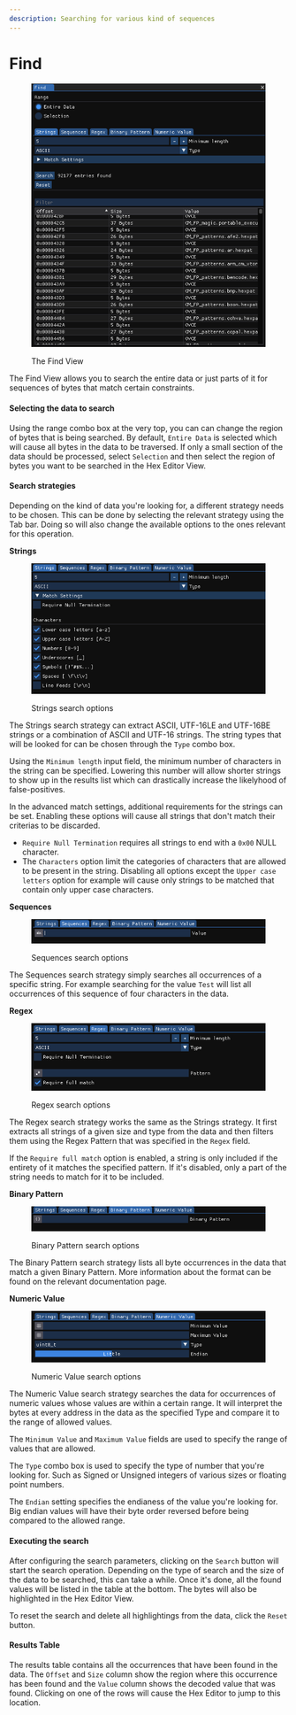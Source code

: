 ```yaml
---
description: Searching for various kind of sequences
---
```


# Find

<figure><img src="../.gitbook/assets/views/find.png" alt=""><figcaption><p>The Find View</p></figcaption></figure>

The Find View allows you to search the entire data or just parts of it for sequences of bytes that match certain constraints.

#### Selecting the data to search

Using the range combo box at the very top, you can can change the region of bytes that is being searched. By default, `Entire Data` is selected which will cause all bytes in the data to be traversed. If only a small section of the data should be processed, select `Selection` and then select the region of bytes you want to be searched in the Hex Editor View.

#### Search strategies

Depending on the kind of data you're looking for, a different strategy needs to be chosen. This can be done by selecting the relevant strategy using the Tab bar. Doing so will also change the available options to the ones relevant for this operation.

**Strings**

<figure><img src="../.gitbook/assets/views/find_strings.png" alt=""><figcaption><p>Strings search options</p></figcaption></figure>

The Strings search strategy can extract ASCII, UTF-16LE and UTF-16BE strings or a combination of ASCII and UTF-16 strings. The string types that will be looked for can be chosen through the `Type` combo box.

Using the `Minimum length` input field, the minimum number of characters in the string can be specified. Lowering this number will allow shorter strings to show up in the results list which can drastically increase the likelyhood of false-positives.

In the advanced match settings, additional requirements for the strings can be set. Enabling these options will cause all strings that don't match their criterias to be discarded.

* `Require Null Termination` requires all strings to end with a `0x00` NULL character.
* The `Characters` option limit the categories of characters that are allowed to be present in the string. Disabling all options except the `Upper case letters` option for example will cause only strings to be matched that contain only upper case characters.

**Sequences**

<figure><img src="../.gitbook/assets/views/find_sequences.png" alt=""><figcaption><p>Sequences search options</p></figcaption></figure>

The Sequences search strategy simply searches all occurrences of a specific string. For example searching for the value `Test` will list all occurrences of this sequence of four characters in the data.

**Regex**

<figure><img src="../.gitbook/assets/views/find_regex.png" alt=""><figcaption><p>Regex search options</p></figcaption></figure>

The Regex search strategy works the same as the Strings strategy. It first extracts all strings of a given size and type from the data and then filters them using the Regex Pattern that was specified in the `Regex` field.

If the `Require full match` option is enabled, a string is only included if the entirety of it matches the specified pattern. If it's disabled, only a part of the string needs to match for it to be included.

**Binary Pattern**

<figure><img src="../.gitbook/assets/views/find_binary_pattern.png" alt=""><figcaption><p>Binary Pattern search options</p></figcaption></figure>

The Binary Pattern search strategy lists all byte occurrences in the data that match a given Binary Pattern. More information about the format can be found on the relevant documentation page.

**Numeric Value**

<figure><img src="../.gitbook/assets/views/find_numeric_value.png" alt=""><figcaption><p>Numeric Value search options</p></figcaption></figure>

The Numeric Value search strategy searches the data for occurrences of numeric values whose values are within a certain range. It will interpret the bytes at every address in the data as the specified Type and compare it to the range of allowed values.

The `Minimum Value` and `Maximum Value` fields are used to specify the range of values that are allowed.

The `Type` combo box is used to specify the type of number that you're looking for. Such as Signed or Unsigned integers of various sizes or floating point numbers.

The `Endian` setting specifies the endianess of the value you're looking for. Big endian values will have their byte order reversed before being compared to the allowed range.

#### Executing the search

After configuring the search parameters, clicking on the `Search` button will start the search operation. Depending on the type of search and the size of the data to be searched, this can take a while. Once it's done, all the found values will be listed in the table at the bottom. The bytes will also be highlighted in the Hex Editor View.

To reset the search and delete all highlightings from the data, click the `Reset` button.

#### Results Table

The results table contains all the occurrences that have been found in the data. The `Offset` and `Size` column show the region where this occurrence has been found and the `Value` column shows the decoded value that was found. Clicking on one of the rows will cause the Hex Editor to jump to this location.
